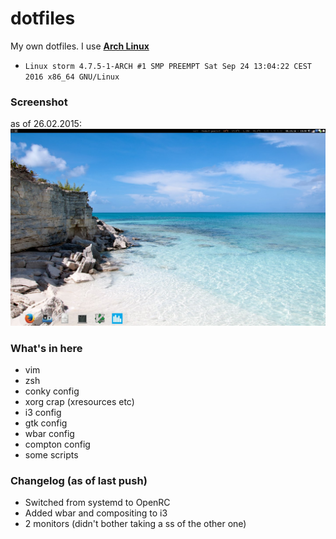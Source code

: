 dotfiles
========
My own dotfiles. I use [**Arch Linux**](https://archlinux.org)
* `Linux storm 4.7.5-1-ARCH #1 SMP PREEMPT Sat Sep 24 13:04:22 CEST 2016 x86_64 GNU/Linux`

### Screenshot
as of 26.02.2015:
![this is how it looks no](https://raw.githubusercontent.com/infyhr/dotfiles/master/screenshot.jpg ".")

### What's in here
* vim
* zsh
* conky config
* xorg crap (xresources etc)
* i3 config
* gtk config
* wbar config
* compton config
* some scripts

### Changelog (as of last push)
* Switched from systemd to OpenRC
* Added wbar and compositing to i3
* 2 monitors (didn't bother taking a ss of the other one)
